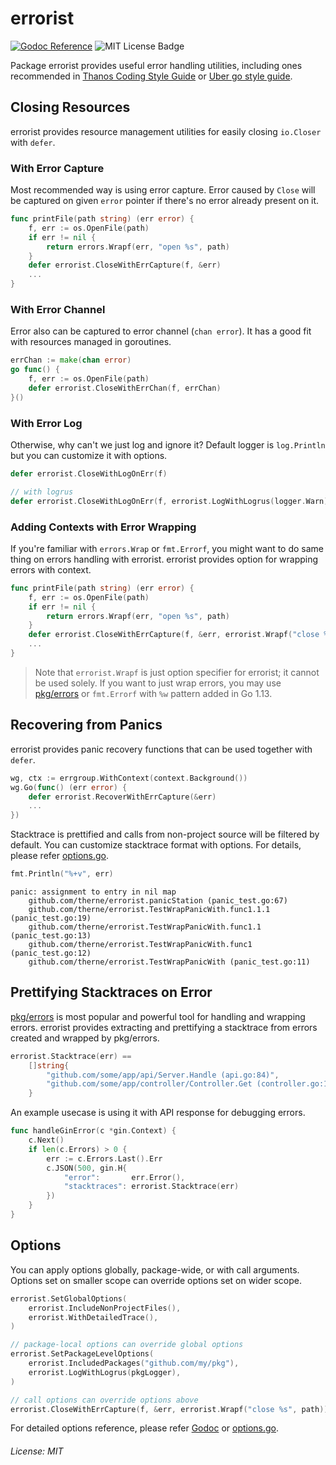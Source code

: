 errorist
============

[![Godoc Reference](http://img.shields.io/badge/godoc-reference-5272B4.svg?style=for-the-badge)](https://pkg.go.dev/github.com/therne/errorist)
![MIT License Badge](https://img.shields.io/github/license/therne/errorist?style=for-the-badge)

Package errorist provides useful error handling utilities, including ones recommended in
[Thanos Coding Style Guide](https://thanos.io/contributing/coding-style-guide.md/#defers-don-t-forget-to-check-returned-errors)
or [Uber go style guide](https://github.com/uber-go/guide/blob/master/style.md).

## Closing Resources

errorist provides resource management utilities for easily closing `io.Closer` with `defer`.

### With Error Capture

Most recommended way is using error capture. Error caused by `Close` will be captured on given `error` pointer
 if there's no error already present on it.

```go
func printFile(path string) (err error) {
    f, err := os.OpenFile(path)
    if err != nil {
        return errors.Wrapf(err, "open %s", path)
    }
    defer errorist.CloseWithErrCapture(f, &err)
    ...
}
```

### With Error Channel

Error also can be captured to error channel (`chan error`). It has a good fit with resources managed in goroutines.

```go
errChan := make(chan error)
go func() {
    f, err := os.OpenFile(path)
    defer errorist.CloseWithErrChan(f, errChan)
}()
```


### With Error Log

Otherwise, why can't we just log and ignore it? Default logger is `log.Println` but you can customize it with options.


```go
defer errorist.CloseWithLogOnErr(f)

// with logrus
defer errorist.CloseWithLogOnErr(f, errorist.LogWithLogrus(logger.Warn))
```

### Adding Contexts with Error Wrapping

If you're familiar with `errors.Wrap` or `fmt.Errorf`, you might want to do same thing on errors handling with errorist.
errorist provides option for wrapping errors with context.

```go
func printFile(path string) (err error) {
    f, err := os.OpenFile(path)
    if err != nil {
        return errors.Wrapf(err, "open %s", path)
    }
    defer errorist.CloseWithErrCapture(f, &err, errorist.Wrapf("close %s", path))
    ...
}
```

> Note that `errorist.Wrapf` is just option specifier for errorist; it cannot be used solely.
If you want to just wrap errors, you may use [pkg/errors](http://github.com/pkg/errors) or `fmt.Errorf` with `%w` pattern added in Go 1.13.


## Recovering from Panics

errorist provides panic recovery functions that can be used together with `defer`.

```go
wg, ctx := errgroup.WithContext(context.Background())
wg.Go(func() (err error) {
    defer errorist.RecoverWithErrCapture(&err)
    ...
})
```

Stacktrace is prettified and calls from non-project source will be filtered by default.
You can customize stacktrace format with options. For details, please refer
[options.go](https://github.com/therne/errorist/blob/master/options.go).

```go
fmt.Println("%+v", err)
```

```
panic: assignment to entry in nil map
    github.com/therne/errorist.panicStation (panic_test.go:67)
    github.com/therne/errorist.TestWrapPanicWith.func1.1.1 (panic_test.go:19)
    github.com/therne/errorist.TestWrapPanicWith.func1.1 (panic_test.go:13)
    github.com/therne/errorist.TestWrapPanicWith.func1 (panic_test.go:12)
    github.com/therne/errorist.TestWrapPanicWith (panic_test.go:11)
```

## Prettifying Stacktraces on Error

[pkg/errors](http://github.com/pkg/errors) is most popular and powerful tool for handling and wrapping errors.
errorist provides extracting and prettifying a stacktrace from errors created and wrapped by pkg/errors.

```go
errorist.Stacktrace(err) ==
    []string{
        "github.com/some/app/api/Server.Handle (api.go:84)",
        "github.com/some/app/controller/Controller.Get (controller.go:11)",
    }
```

An example usecase is using it with API response for debugging errors.

```go
func handleGinError(c *gin.Context) {
    c.Next()
    if len(c.Errors) > 0 {
        err := c.Errors.Last().Err
        c.JSON(500, gin.H{
            "error":       err.Error(),
            "stacktraces": errorist.Stacktrace(err)
        })
    }
}
```

## Options

You can apply options globally, package-wide, or with call arguments. Options set on smaller scope can override options set on wider scope.

```go
errorist.SetGlobalOptions(
    errorist.IncludeNonProjectFiles(),
    errorist.WithDetailedTrace(),
)

// package-local options can override global options
errorist.SetPackageLevelOptions(
    errorist.IncludedPackages("github.com/my/pkg"),
    errorist.LogWithLogrus(pkgLogger),
)

// call options can override options above
errorist.CloseWithErrCapture(f, &err, errorist.Wrapf("close %s", path))
```

For detailed options reference, please refer [Godoc](https://pkg.go.dev/github.com/therne/errorist?tab=doc#Options) or [options.go](https://github.com/therne/errorist/blob/master/options.go).

###### License: MIT
